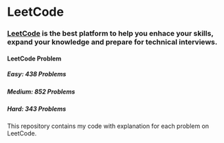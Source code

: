 # LeetCode

### [LeetCode](https://leetcode.com/) is the best platform to help you enhace your skills, expand your knowledge and prepare for technical interviews.

#### LeetCode Problem
##### Easy: 438 Problems
##### Medium: 852 Problems
##### Hard: 343 Problems

This repository contains my code with explanation for each problem on LeetCode.
